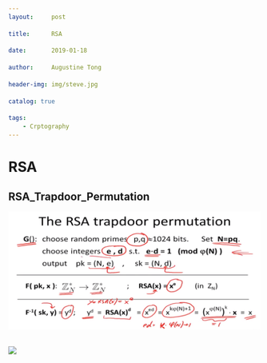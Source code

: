 ```yaml
---
layout:     post

title:      RSA

date:       2019-01-18

author:     Augustine Tong

header-img: img/steve.jpg

catalog: true

tags:
    - Crptography
---
```


# RSA


## RSA_Trapdoor_Permutation
![RSA_Trapdoor_Permutation](/img/crpto/RSA_Trapdoor_Permutation.png)

## 
![ ](/img/crpto/.png)


